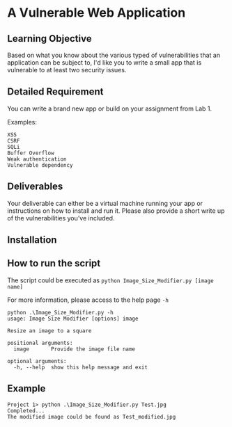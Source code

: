 # A Vulnerable Web Application
## Learning Objective

Based on what you know about the various typed of vulnerabilities that an application can be subject to, I'd like you to write a small app that is vulnerable to at least two security issues. 

## Detailed Requirement

You can write a brand new app or build on your assignment from Lab 1. 

Examples:

    XSS
    CSRF
    SQLi
    Buffer Overflow
    Weak authentication 
    Vulnerable dependency


## Deliverables

Your deliverable can either be a virtual machine running your app or instructions on how to install and run it. Please also provide a short write up of the vulnerabilities you’ve included. 

## Installation 
## How to run the script
The script could be executed as `python Image_Size_Modifier.py [image name]`

For more information, please access to the help page `-h`
```
python .\Image_Size_Modifier.py -h
usage: Image Size Modifier [options] image

Resize an image to a square

positional arguments:
  image       Provide the image file name

optional arguments:
  -h, --help  show this help message and exit
```

## Example
```
Project 1> python .\Image_Size_Modifier.py Test.jpg
Completed...
The modified image could be found as Test_modified.jpg
```
